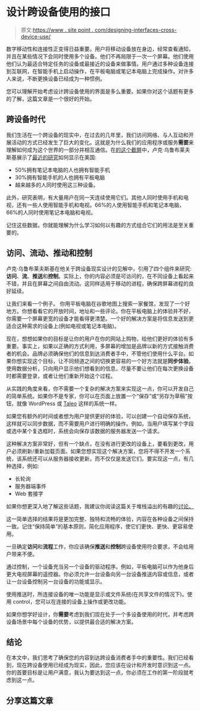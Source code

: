 # 设计跨设备使用的接口

> 原文:[https://www . site point . com/designing-interfaces-cross-device-use/](https://www.sitepoint.com/designing-interfaces-cross-device-use/)

数字移动性和连接性正变得日益重要。用户将移动设备放在身边，经常查看通知，并且在某些情况下会同时使用多个设备。他们不再局限于一次一个屏幕。他们使用他们认为最适合特定任务的设备或最接近的设备来做事情。用户通过多种设备连接到互联网，在智能手机上启动操作，在平板电脑或笔记本电脑上完成操作。对许多人来说，不断更换设备已经成为一种惯例。

您可以理解开始考虑设计跨设备使用的界面是多么重要。如果你对这个话题有更多的了解，这篇文章是一个很好的开始。

## 跨设备时代

我们生活在一个跨设备的现实中，在过去的几年里，我们访问网络、与人互动和开展活动的方式已经发生了巨大的变化。这就是为什么我们的应用程序或服务**需要**来理解如何成为这个世界的一部分并相互通信。在[的这个截屏](https://www.youtube.com/watch?v=Q75qRDA3dcU)中，卢克·乌鲁布莱夫斯基展示了[最近的研究](http://www.pewinternet.org/fact-sheets/mobile-technology-fact-sheet/)如何显示在美国:

*   50%拥有笔记本电脑的人也拥有智能手机
*   30%拥有智能手机的人也拥有平板电脑
*   越来越多的人同时使用这三种设备。

此外，研究表明，有大量用户在同一天连续使用它们。其他人同时使用手机和电视，还有一些人使用智能手机和电视。66%的人使用智能手机和笔记本电脑，66%的人同时使用笔记本电脑和电视。

记住这些数据，你就能理解为什么学习如何以有趣的方式组合它们的用法是至关重要的。

## 访问、流动、推动和控制

卢克·乌鲁布莱夫斯基在他关于跨设备现实设计的见解中，引用了四个组件来研究:**访问**、**流**、**推送**和**控制**。实际上，你的内容必须是可访问的，在不同设备上看起来不错，并且在屏幕之间自由流动。这同样适用于移动的进程，确保跨屏幕进程的良好延续。

让我们来看一个例子。
你用平板电脑在谷歌地图上搜索一家餐馆，发现了一个好地方。你想看看它的开放时间，地址和一些评论。你在平板电脑上的体验并不好，你需要一个屏幕更宽的设备才能看得更清楚。一个好的解决方案是将信息发送到更适合这种需求的设备上(例如电视或笔记本电脑)。

现在，想想如果你的目标是让你的用户在你的网站上购物，给他们更好的体验有多重要。事实上，如果以正确的方式利用，多屏幕的增加是品牌以新的方式接触消费者的机会。品牌必须确保他们的信息到达消费者手中，不管他们使用什么平台。如果你想实现这个目标，让不同频道之间的切换更容易的一个好方法就是**同步体验**。使用数据分析，只向用户显示他们想看到的信息，尽量不要让他们在每次更换设备时都需要登录，或者让他们重新开始这个过程。

从实践的角度来看，你不需要一个复杂的解决方案来实现这一点，你可以开发自己的简单系统。如果你不是专家，你可以在页面上放置一个“保存”或“另存为草稿”按钮，就像 WordPress 或 [Taleo](http://www.taleo.net) 这样的系统一样。

如果您有额外的时间或者想为用户提供更好的体验，可以创建一个自动保存系统，这样就可以同步数据，而不需要用户进行明确的操作。例如，当用户填写某个字段或选中某个复选框时，系统会向保存该数据的服务器发送一个请求。

这种解决方案非常好，但有一个缺点，在没有进行更改的设备上，要看到更改，用户必须刷新/重新加载页面。如果您想实现这个解决方案，您将不得不开发一个系统，该系统还可以从服务器接收更新，而不仅仅是发送它们。要实现这一点，有几种选择，例如:

*   长轮询
*   服务器端事件
*   Web 套接字

如果你想更深入地了解这些话题，我建议你阅读这篇关于堆栈溢出的有趣的[讨论。](http://stackoverflow.com/questions/11077857/what-are-long-polling-websockets-server-sent-events-sse-and-comet)

这一简单选择的结果将是更加完整、独特和流畅的体验，内容在各种设备之间保持一致。记住“保持简单”的基本原则，简化应用程序，使它们更快、更快、更容易使用。

一旦确定**访问**和**流程**工作，你应该确保**推送**和**控制**跨设备使用符合要求，不会给用户带来不便。

通过控制，一个设备充当另一个设备的驱动程序。例如，平板电脑可以作为他身后更大电视屏幕的遥控器。你必须允许一台设备向另一台设备推送内容或信息，或者让一台设备控制另一台设备的功能或显示。

使用推送时，所连接设备的唯一功能是显示或文件系统(在共享文件的情况下)。使用 control，您可以在连接的设备上操作或更改功能。

如果你想学好设计，你**需要**考虑到我们现在处于一个多设备使用的时代，并考虑跨设备场景中每个设备的优势，以提供最合适的解决方案。

## 结论

在本文中，我们思考了确保您的内容到达跨设备消费者手中的重要性。我们已经看到，现在跨设备使用已经成为现实，因此，您应该在设计和开发时意识到这一点。你的首要目标是让用户满意，我认为要达到这一点，你必须在工作的第一阶段就考虑到这一点。

## 分享这篇文章
